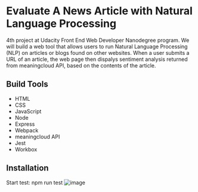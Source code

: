# Evaluate A News Article with Natural Language Processing

4th project at Udacity Front End Web Developer Nanodegree program.
We will build a web tool that allows users to run Natural Language Processing (NLP) on articles or blogs found on other websites. When a user submits a URL of an article, the web page then dispalys sentiment analysis returned from meaningcloud API, based on the contents of the article.

## Build Tools
* HTML
* CSS
* JavaScript
* Node
* Express
* Webpack
* meaningcloud API
* Jest
* Workbox

## Installation
Start test: npm run test
![image](https://user-images.githubusercontent.com/37626603/184085005-0a2eaa2d-d6eb-455c-b31c-5bbb4554d796.png)

